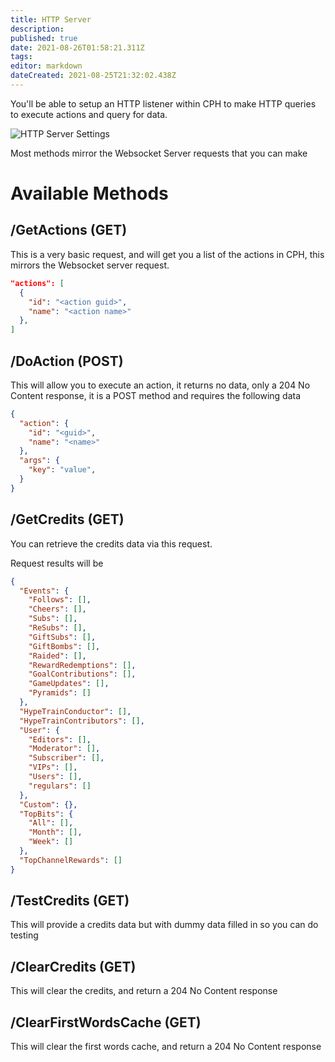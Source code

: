 ```yaml
---
title: HTTP Server
description: 
published: true
date: 2021-08-26T01:58:21.311Z
tags: 
editor: markdown
dateCreated: 2021-08-25T21:32:02.438Z
---
```


You'll be able to setup an HTTP listener within CPH to make HTTP queries to execute actions and query for data.

![HTTP Server Settings](https://user-images.githubusercontent.com/3193453/121987897-5ec18b00-cd67-11eb-9ec8-3786248b909a.png)

Most methods mirror the Websocket Server requests that you can make

# Available Methods

## /GetActions (GET)
This is a very basic request, and will get you a list of the actions in CPH, this mirrors the Websocket server request.

```json
"actions": [
  {
    "id": "<action guid>",
    "name": "<action name>"
  },
]
```
## /DoAction (POST)
This will allow you to execute an action, it returns no data, only a 204 No Content response, it is a POST method and requires the following data

```json
{
  "action": {
    "id": "<guid>",
    "name": "<name>"
  },
  "args": {
    "key": "value",
  }
}
```

## /GetCredits (GET)
You can retrieve the credits data via this request.

Request results will be

```json
{
  "Events": {
    "Follows": [],
    "Cheers": [],
    "Subs": [],
    "ReSubs": [],
    "GiftSubs": [],
    "GiftBombs": [],
    "Raided": [],
    "RewardRedemptions": [],
    "GoalContributions": [],
    "GameUpdates": [],
    "Pyramids": []
  },
  "HypeTrainConductor": [],
  "HypeTrainContributors": [],
  "User": {
    "Editors": [],
    "Moderator": [],
    "Subscriber": [],
    "VIPs": [],
    "Users": [],
    "regulars": []
  },
  "Custom": {},
  "TopBits": {
    "All": [],
    "Month": [],
    "Week": []
  },
  "TopChannelRewards": []
}
```

## /TestCredits (GET)
This will provide a credits data but with dummy data filled in so you can do testing

## /ClearCredits (GET)
This will clear the credits, and return a 204 No Content response

## /ClearFirstWordsCache (GET)
This will clear the first words cache, and return a 204 No Content response